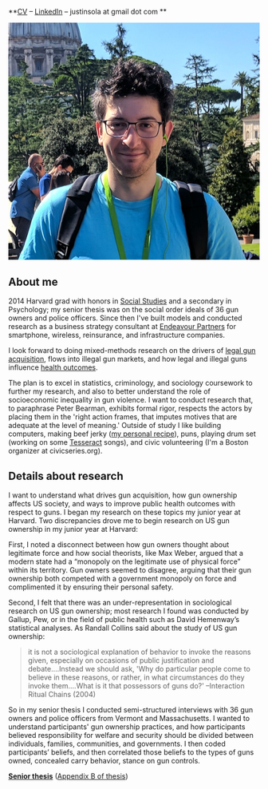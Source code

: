 **[CV](https://github.com/justinsola/justinsola.github.com/raw/master/files/CV_Jan_2018.pdf) – [LinkedIn](https://www.linkedin.com/in/justinlucassola/) – justinsola at gmail dot com **

![Image](https://github.com/justinsola/justinsola.github.com/raw/master/files/web_pic_very_small.jpg)

## About me
2014 Harvard grad with honors in [Social Studies](https://socialstudies.fas.harvard.edu/) and a secondary in Psychology; my senior thesis was on the social order ideals of 36 gun owners and police officers. Since then I've built models and conducted research as a business strategy consultant at [Endeavour Partners](https://endeavour.partners/about/) for smartphone, wireless, reinsurance, and infrastructure companies.

I look forward to doing mixed-methods research on the drivers of [legal gun acquisition](https://github.com/justinsola/justinsola.github.com/raw/master/files/Approx_US_Firearm_Sales_by_Month_(Jan1999-Aug2017).pdf), flows into illegal gun markets, and how legal and illegal guns influence [health outcomes](https://github.com/justinsola/justinsola.github.com/raw/master/files/US_Firearm_Deaths_by_Type_(1999-2015).pdf).

The plan is to excel in statistics, criminology, and sociology coursework to further my research, and also to better understand the role of socioeconomic inequality in gun violence. I want to conduct research that, to paraphrase Peter Bearman, exhibits formal rigor, respects the actors by placing them in the 'right action frames, that imputes motives that are adequate at the level of meaning.' Outside of study I like building computers, making beef jerky ([my personal recipe](https://docs.google.com/spreadsheets/d/14g3BNcLFfN2xKgDRqwK4-0S1jt4SJRSaw_OR_8raQ0g/edit?usp=sharing)), puns, playing drum set (working on some [Tesseract](https://www.tesseractband.co.uk/) songs), and civic volunteering (I'm a Boston organizer at civicseries.org).

## Details about research

I want to understand what drives gun acquisition, how gun ownership affects US society, and ways to improve public health outcomes with respect to guns. I began my research on these topics my junior year at Harvard. Two discrepancies drove me to begin research on US gun ownership in my junior year at Harvard:
   
First, I noted a disconnect between how gun owners thought about legitimate force and how social theorists, like Max Weber, argued that a modern state had a “monopoly on the legitimate use of physical force” within its territory. Gun owners seemed to disagree, arguing that their gun ownership both competed with a government monopoly on force and complimented it by ensuring their personal safety.
   
Second, I felt that there was an under-representation in sociological research on US gun ownership; most research I found was conducted by Gallup, Pew, or in the field of public health such as David Hemenway’s statistical analyses. As Randall Collins said about the study of US gun ownership:
>it is not a sociological explanation of behavior to invoke the reasons given, especially on occasions of public justification and debate....Instead we should ask, 'Why do particular people come to believe in these reasons, or rather, in what circumstances do they invoke them....What is it that possessors of guns do?' –Interaction Ritual Chains (2004)
  
So in my senior thesis I conducted semi-structured interviews with 36 gun owners and police officers from Vermont and Massachusetts. I wanted to understand participants' gun ownership practices, and how participants believed responsibility for welfare and security should be divided between individuals, families, communities, and governments. I then coded participants’ beliefs, and then correlated those beliefs to the types of guns owned, concealed carry behavior, stance on gun controls.

**[Senior thesis](https://github.com/justinsola/justinsola.github.com/raw/master/files/Guns_in_the_Ideal_Society.pdf)**  ([Appendix B of thesis](https://github.com/justinsola/justinsola.github.com/raw/master/files/Appendix-B_%E2%80%93_Guns_in_the_Ideal_Society.pdf))
